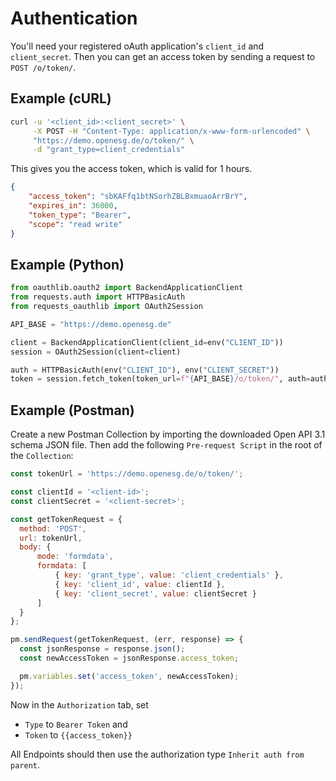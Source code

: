 # Authentication

You'll need your registered oAuth application's `client_id` and `client_secret`.
Then you can get an access token by sending a request to `POST /o/token/`.

## Example (cURL)

```bash
curl -u '<client_id>:<client_secret>' \
     -X POST -H "Content-Type: application/x-www-form-urlencoded" \
     "https://demo.openesg.de/o/token/" \
     -d "grant_type=client_credentials"
```

This gives you the access token, which is valid for 1 hours.

```json
{
    "access_token": "sbKAFfq1btNSorhZBLBxmuaoArrBrY",
    "expires_in": 36000,
    "token_type": "Bearer",
    "scope": "read write"
}
```

## Example (Python)

```python
from oauthlib.oauth2 import BackendApplicationClient
from requests.auth import HTTPBasicAuth
from requests_oauthlib import OAuth2Session

API_BASE = "https://demo.openesg.de"

client = BackendApplicationClient(client_id=env("CLIENT_ID"))
session = OAuth2Session(client=client)

auth = HTTPBasicAuth(env("CLIENT_ID"), env("CLIENT_SECRET"))
token = session.fetch_token(token_url=f"{API_BASE}/o/token/", auth=auth)
```

## Example (Postman)

Create a new Postman Collection by importing the downloaded Open API 3.1 schema
JSON file. Then add the following `Pre-request Script` in the root of the
`Collection`:

```js
const tokenUrl = 'https://demo.openesg.de/o/token/';

const clientId = '<client-id>';
const clientSecret = '<client-secret>';

const getTokenRequest = {
  method: 'POST',
  url: tokenUrl,
  body: {
      mode: 'formdata',
      formdata: [
          { key: 'grant_type', value: 'client_credentials' },
          { key: 'client_id', value: clientId },
          { key: 'client_secret', value: clientSecret }
      ]
  }
};

pm.sendRequest(getTokenRequest, (err, response) => {
  const jsonResponse = response.json();
  const newAccessToken = jsonResponse.access_token;

  pm.variables.set('access_token', newAccessToken);
});
```

Now in the `Authorization` tab, set

* `Type` to `Bearer Token` and
* `Token` to `{{access_token}}`

All Endpoints should then use the authorization type `Inherit auth from parent`.

